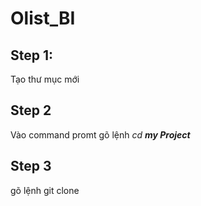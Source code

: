 # Olist_BI
## Step 1:
Tạo thư mục mới
## Step 2
Vào command promt gõ lệnh *cd* ***my Project***
## Step 3
gõ lệnh git clone
